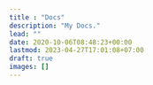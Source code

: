 ```yaml
---
title : "Docs"
description: "My Docs."
lead: ""
date: 2020-10-06T08:48:23+00:00
lastmod: 2023-04-27T17:01:08+07:00
draft: true
images: []
---
```

